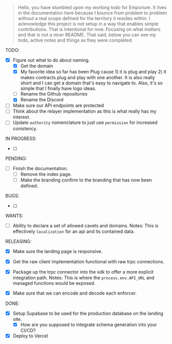 > Hello, you have stumbled upon my working todo for Emporium. It lives in the documentation here because I bounce
> from problem to problem without a real scope defined for the territory it resides within. I acknowledge this
> project is not setup in a way that enables simple contributions. That is intentional for now. Focusing on what matters
> and that is not a nicer README. That said, below you can see my todo, active notes and things as they were completed.

TODO: 

- [x] Figure out what to do about naming.
    - [x] Get the domain
    - [x] My favorite idea so far has been Plug cause 1) it is plug and play 2) it makes contracts plug and play with one another. It is also really short and I can get a domain that's easy to navigate to. Also, it's so simple that I finally have logo ideas.
    - [ ] Rename the Github repositories
    - [x] Rename the Discord
- [ ] Make sure our API endpoints are protected
- [ ] Think about the relayer implementation as this is what really has my interest.
- [ ] Update `authority` nomenclature to just use `permission` for increased conistency.

IN PROGRESS:

- [ ]

PENDING:

- [ ] Finish the documentation.
    - [ ] Remove the index page.
    - [ ] Make the branding confirm to the branding that has now been defined.

BUGS:

- [ ]

WANTS:

- [ ] Ability to declare a set of allowed cavets and domains.
    Notes: This is effectively `localization` for an api and its contained data.

RELEASING:

- [x] Make sure the landing page is responsive.

- [x] Get the raw client implementation functional with raw trpc connections.
- [x] Package up the trpc connector into the sdk to offer a more explicit integration path.
    Notes: This is where the `process.env.API_URL` and managed functions would be exposed.
- [x] Make sure that we can encode and decode each enforcer.


DONE:

- [x] Setup Supabase to be used for the production database on the landing site.
    - [x] How are you supposed to integrate schema generation into your CI/CD?
- [x] Deploy to Vercel
